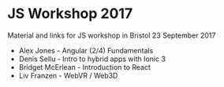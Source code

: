 # JS Workshop 2017

Material and links for JS workshop in Bristol 23 September 2017

- Alex Jones - Angular (2/4) Fundamentals
- Denis Sellu - Intro to hybrid apps with Ionic 3
- Bridget McErlean - Introduction to React
- Liv Franzen - WebVR / Web3D 

